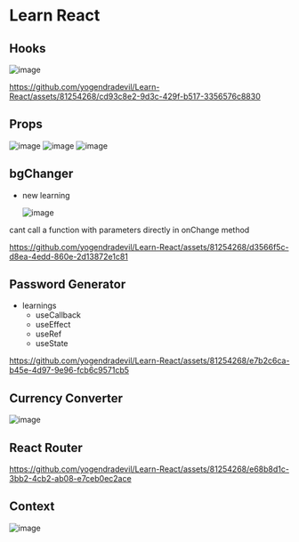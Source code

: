 #  Learn React

## Hooks

![image](https://github.com/yogendradevil/Learn-React/assets/81254268/a87a247e-6756-47a8-a485-bcfc5b0e168e)


https://github.com/yogendradevil/Learn-React/assets/81254268/cd93c8e2-9d3c-429f-b517-3356576c8830



## Props

![image](https://github.com/yogendradevil/Learn-React/assets/81254268/bb2f9c5d-674a-4b20-836f-61c5b500e6d1)
![image](https://github.com/yogendradevil/Learn-React/assets/81254268/14c7556e-5aad-43d9-ad84-805d4e275d70)
![image](https://github.com/yogendradevil/Learn-React/assets/81254268/c651d650-1814-4c3d-b295-978932559c91)

## bgChanger 
- new learning
  
  ![image](https://github.com/yogendradevil/Learn-React/assets/81254268/d36427e3-750b-4992-afd4-92dc3c3c5ec8)
  
cant call a function with parameters directly in onChange method

https://github.com/yogendradevil/Learn-React/assets/81254268/d3566f5c-d8ea-4edd-860e-2d13872e1c81

## Password Generator

- learnings
  - useCallback
  - useEffect
  - useRef
  - useState

  

https://github.com/yogendradevil/Learn-React/assets/81254268/e7b2c6ca-b45e-4d97-9e96-fcb6c9571cb5

## Currency Converter

![image](https://github.com/yogendradevil/Learn-React/assets/81254268/516acf40-a372-4864-a1ec-6d0238ec91ff)


## React Router


https://github.com/yogendradevil/Learn-React/assets/81254268/e68b8d1c-3bb2-4cb2-ab08-e7ceb0ec2ace



## Context

![image](https://github.com/yogendradevil/Learn-React/assets/81254268/96f7f616-3ea5-48ba-9d9a-75c6db7beb5d)

